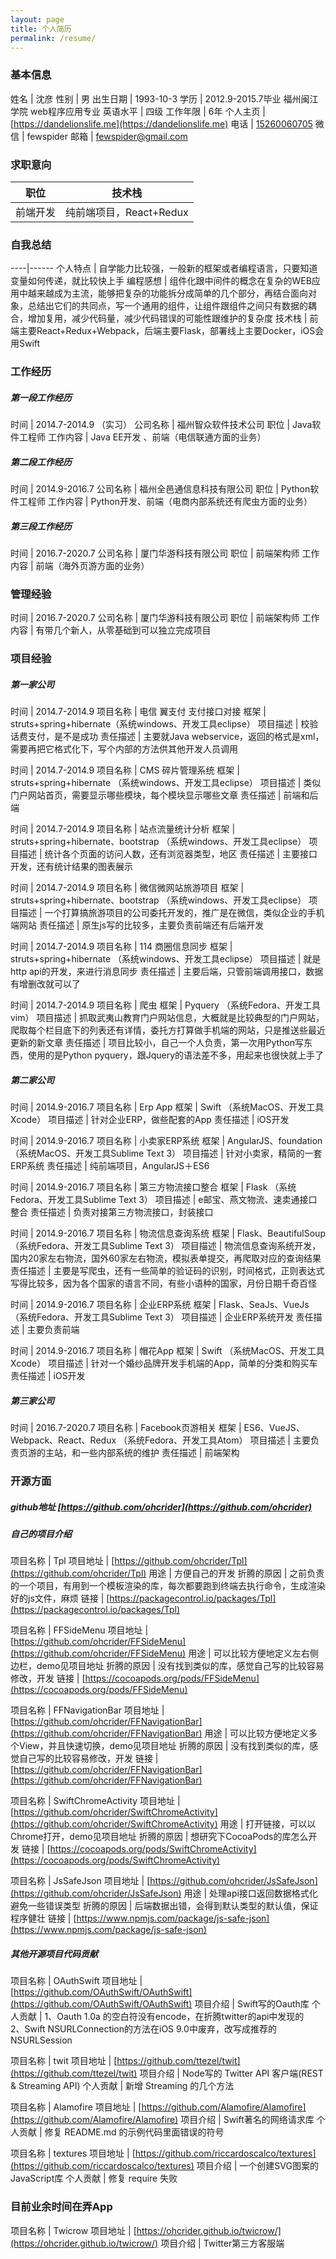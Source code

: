 ```yaml
---
layout: page
title: 个人简历
permalink: /resume/
---
```


### 基本信息

姓名 | 沈彦
性别 | 男
出生日期 | 1993-10-3
学历 | 2012.9-2015.7毕业 福州闽江学院 web程序应用专业
英语水平 | 四级
工作年限 | 6年
个人主页 | [https://dandelionslife.me](https://dandelionslife.me)
电话 | [15260060705](tel:15260060705)
微信 | fewspider
邮箱 | [fewspider@gmail.com](mailto:fewspider@gmail.com)

### 求职意向

职位 | 技术栈 
----|------
前端开发 | 纯前端项目，React+Redux 

### 自我总结
----|------
个人特点 | 自学能力比较强，一般新的框架或者编程语言，只要知道变量如何传递，就比较快上手
编程感想 | 组件化跟中间件的概念在复杂的WEB应用中越来越成为主流，能够把复杂的功能拆分成简单的几个部分，再结合面向对象，总结出它们的共同点，写一个通用的组件，让组件跟组件之间只有数据的耦合，增加复用，减少代码量，减少代码错误的可能性跟维护的复杂度
技术栈 | 前端主要React+Redux+Webpack，后端主要Flask，部署线上主要Docker，iOS会用Swift

### 工作经历

##### 第一段工作经历

时间 | 2014.7-2014.9 （实习）
公司名称 | 福州智众软件技术公司
职位 | Java软件工程师
工作内容 | Java EE开发 、前端（电信联通方面的业务）

##### 第二段工作经历

时间 | 2014.9-2016.7
公司名称 | 福州全邑通信息科技有限公司
职位 | Python软件工程师
工作内容 | Python开发、前端（电商内部系统还有爬虫方面的业务）

##### 第三段工作经历

时间 | 2016.7-2020.7
公司名称 | 厦门华游科技有限公司
职位 | 前端架构师
工作内容 | 前端（海外页游方面的业务）

### 管理经验

时间 | 2016.7-2020.7
公司名称 | 厦门华游科技有限公司
职位 | 前端架构师
工作内容 | 有带几个新人，从零基础到可以独立完成项目


### 项目经验

##### 第一家公司

时间 | 2014.7-2014.9
项目名称 | 电信 翼支付 支付接口对接
框架 | struts+spring+hibernate（系统windows、开发工具eclipse）
项目描述 | 校验话费支付，是不是成功
责任描述 | 主要就Java webservice，返回的格式是xml，需要再把它格式化下，写个内部的方法供其他开发人员调用

时间 | 2014.7-2014.9
项目名称 | CMS 碎片管理系统
框架 | struts+spring+hibernate （系统windows、开发工具eclipse）
项目描述 | 类似门户网站首页，需要显示哪些模块，每个模块显示哪些文章
责任描述 | 前端和后端

时间 | 2014.7-2014.9
项目名称 | 站点流量统计分析
框架 | struts+spring+hibernate、bootstrap （系统windows、开发工具eclipse）
项目描述 | 统计各个页面的访问人数，还有浏览器类型，地区
责任描述 | 主要接口开发，还有统计结果的图表展示

时间 | 2014.7-2014.9
项目名称 | 微信微网站旅游项目
框架 | struts+spring+hibernate、bootstrap （系统windows、开发工具eclipse）
项目描述 | 一个打算搞旅游项目的公司委托开发的，推广是在微信，类似企业的手机端网站
责任描述 | 原生js写的比较多，主要负责前端还有后端开发

时间 | 2014.7-2014.9
项目名称 | 114 商圈信息同步
框架 | struts+spring+hibernate （系统windows、开发工具eclipse）
项目描述 | 就是http api的开发，来进行消息同步
责任描述 | 主要后端，只管前端调用接口，数据有增删改就可以了

时间 | 2014.7-2014.9
项目名称 | 爬虫
框架 | Pyquery （系统Fedora、开发工具vim）
项目描述 | 抓取武夷山教育门户网站信息，大概就是比较典型的门户网站，爬取每个栏目底下的列表还有详情，委托方打算做手机端的网站，只是推送些最近更新的新文章
责任描述 | 项目比较小，自己一个人负责，第一次用Python写东西，使用的是Python pyquery，跟Jquery的语法差不多，用起来也很快就上手了

##### 第二家公司

时间 | 2014.9-2016.7
项目名称 | Erp App
框架 | Swift （系统MacOS、开发工具Xcode）
项目描述 | 针对企业ERP，做些配套的App
责任描述 | iOS开发

时间 | 2014.9-2016.7
项目名称 | 小卖家ERP系统
框架 | AngularJS、foundation （系统MacOS、开发工具Sublime Text 3）
项目描述 | 针对小卖家，精简的一套ERP系统
责任描述 | 纯前端项目，AngularJS＋ES6

时间 | 2014.9-2016.7
项目名称 | 第三方物流接口整合
框架 | Flask （系统Fedora、开发工具Sublime Text 3）
项目描述 | e邮宝、燕文物流、速卖通接口整合
责任描述 | 负责对接第三方物流接口，封装接口

时间 | 2014.9-2016.7
项目名称 | 物流信息查询系统
框架 | Flask、BeautifulSoup （系统Fedora、开发工具Sublime Text 3）
项目描述 | 物流信息查询系统开发，国内20家左右物流，国外60家左右物流，模拟表单提交，再爬取对应的查询结果
责任描述 | 主要是写爬虫，还有一些简单的验证码的识别，时间格式，正则表达式写得比较多，因为各个国家的语言不同，有些小语种的国家，月份日期千奇百怪

时间 | 2014.9-2016.7
项目名称 | 企业ERP系统
框架 | Flask、SeaJs、VueJs （系统Fedora、开发工具Sublime Text 3）
项目描述 | 企业ERP系统开发
责任描述 | 主要负责前端

时间 | 2014.9-2016.7
项目名称 | 帽花App
框架 | Swift （系统MacOS、开发工具Xcode）
项目描述 | 针对一个婚纱品牌开发手机端的App，简单的分类和购买车
责任描述 | iOS开发

##### 第三家公司

时间 | 2016.7-2020.7
项目名称 | Facebook页游相关
框架 | ES6、VueJS、Webpack、React、Redux （系统Fedora、开发工具Atom）
项目描述 | 主要负责页游的主站，和一些内部系统的维护
责任描述 | 前端架构

### 开源方面

##### github地址 [https://github.com/ohcrider](https://github.com/ohcrider)

##### 自己的项目介绍

项目名称 | Tpl
项目地址 | [https://github.com/ohcrider/Tpl](https://github.com/ohcrider/Tpl)
用途 | 方便自己的开发
折腾的原因 | 之前负责的一个项目，有用到一个模板渲染的库，每次都要跑到终端去执行命令，生成渲染好的js文件，麻烦
链接 | [https://packagecontrol.io/packages/Tpl](https://packagecontrol.io/packages/Tpl)

项目名称 | FFSideMenu
项目地址 | [https://github.com/ohcrider/FFSideMenu](https://github.com/ohcrider/FFSideMenu)
用途 | 可以比较方便地定义左右侧边栏，demo见项目地址
折腾的原因 | 没有找到类似的库，感觉自己写的比较容易修改，开发
链接 | [https://cocoapods.org/pods/FFSideMenu](https://cocoapods.org/pods/FFSideMenu)

项目名称 | FFNavigationBar
项目地址 | [https://github.com/ohcrider/FFNavigationBar](https://github.com/ohcrider/FFNavigationBar)
用途 | 可以比较方便地定义多个View，并且快速切换，demo见项目地址
折腾的原因 | 没有找到类似的库，感觉自己写的比较容易修改，开发
链接 | [https://github.com/ohcrider/FFNavigationBar](https://github.com/ohcrider/FFNavigationBar)

项目名称 | SwiftChromeActivity
项目地址 | [https://github.com/ohcrider/SwiftChromeActivity](https://github.com/ohcrider/SwiftChromeActivity)
用途 | 打开链接，可以以Chrome打开，demo见项目地址
折腾的原因 | 想研究下CocoaPods的库怎么开发
链接 | [https://cocoapods.org/pods/SwiftChromeActivity](https://cocoapods.org/pods/SwiftChromeActivity)

项目名称 | JsSafeJson
项目地址 | [https://github.com/ohcrider/JsSafeJson](https://github.com/ohcrider/JsSafeJson)
用途 | 处理api接口返回数据格式化 避免一些错误类型
折腾的原因 | 后端数据出错，会得到默认类型的默认值，保证程序健壮
链接 | [https://www.npmjs.com/package/js-safe-json](https://www.npmjs.com/package/js-safe-json)

##### 其他开源项目代码贡献

项目名称 | OAuthSwift
项目地址 | [https://github.com/OAuthSwift/OAuthSwift](https://github.com/OAuthSwift/OAuthSwift)
项目介绍 | Swift写的Oauth库
个人贡献 | 1、Oauth 1.0a 的空白符没有encode，在折腾twitter的api中发现的 <br/> 2、Swift NSURLConnection的方法在iOS 9.0中废弃，改写成推荐的 NSURLSession

项目名称 | twit
项目地址 | [https://github.com/ttezel/twit](https://github.com/ttezel/twit)
项目介绍 | Node写的 Twitter API 客户端(REST & Streaming API)
个人贡献 | 新增 Streaming 的几个方法

项目名称 | Alamofire
项目地址 | [https://github.com/Alamofire/Alamofire](https://github.com/Alamofire/Alamofire)
项目介绍 | Swift著名的网络请求库
个人贡献 | 修复 README.md 的示例代码里面错误的符号

项目名称 | textures
项目地址 | [https://github.com/riccardoscalco/textures](https://github.com/riccardoscalco/textures)
项目介绍 | 一个创建SVG图案的JavaScript库
个人贡献 | 修复 require 失败

### 目前业余时间在弄App

项目名称 | Twicrow
项目地址 | [https://ohcrider.github.io/twicrow/](https://ohcrider.github.io/twicrow/)
项目介绍 | Twitter第三方客服端

